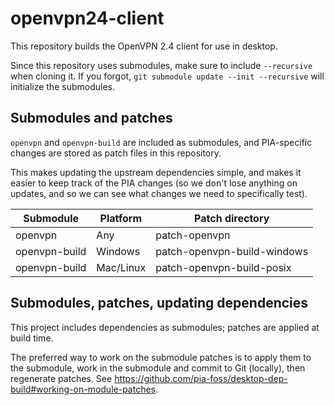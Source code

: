 # openvpn24-client

This repository builds the OpenVPN 2.4 client for use in desktop.

Since this repository uses submodules, make sure to include `--recursive` when cloning it.  If you forgot, `git submodule update --init --recursive` will initialize the submodules.

## Submodules and patches

`openvpn` and `openvpn-build` are included as submodules, and PIA-specific changes are stored as patch files in this repository.

This makes updating the upstream dependencies simple, and makes it easier to keep track of the PIA changes (so we don't lose anything on updates, and so we can see what changes we need to specifically test).

| Submodule | Platform | Patch directory |
|-----------|----------|-----------------|
| openvpn   | Any      | patch-openvpn   |
| openvpn-build | Windows | patch-openvpn-build-windows |
| openvpn-build | Mac/Linux | patch-openvpn-build-posix |

## Submodules, patches, updating dependencies

This project includes dependencies as submodules; patches are applied at build time.

The preferred way to work on the submodule patches is to apply them to the submodule, work in the submodule and commit to Git (locally), then regenerate patches.  See https://github.com/pia-foss/desktop-dep-build#working-on-module-patches.